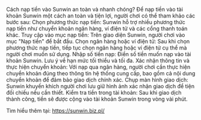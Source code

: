 Cách nạp tiền vào Sunwin an toàn và nhanh chóng?
Để nạp tiền vào tài khoản Sunwin một cách an toàn và tiện lợi, người chơi có thể tham khảo các bước sau:
Chọn phương thức nạp tiền: Sunwin hỗ trợ nhiều phương thức nạp tiền như chuyển khoản ngân hàng, ví điện tử và các cổng thanh toán khác.
Truy cập vào mục nạp tiền: Trên giao diện Sunwin, người chơi vào mục "Nạp tiền" để bắt đầu.
Chọn ngân hàng hoặc ví điện tử: Sau khi chọn phương thức nạp tiền, tiếp tục chọn ngân hàng hoặc ví điện tử cụ thể mà người chơi muốn sử dụng.
Nhập số tiền nạp: Điền số tiền muốn nạp vào tài khoản Sunwin. Lưu ý về hạn mức tối thiểu và tối đa.
Xác nhận thông tin và thực hiện chuyển khoản: Với nạp qua ngân hàng, người chơi cần thực hiện chuyển khoản đúng theo thông tin hệ thống cung cấp, bao gồm cả nội dung chuyển khoản để đảm bảo giao dịch chính xác.
Chụp màn hình giao dịch: Sunwin khuyến khích người chơi lưu giữ hình ảnh xác nhận giao dịch để tiện đối chiếu nếu cần thiết.
Kiểm tra tiền trong tài khoản: Sau khi giao dịch thành công, tiền sẽ được cộng vào tài khoản Sunwin trong vòng vài phút.

Tìm hiểu thêm tại: <a href="https://sunwin.biz.pl/">https://sunwin.biz.pl/</a></p>
